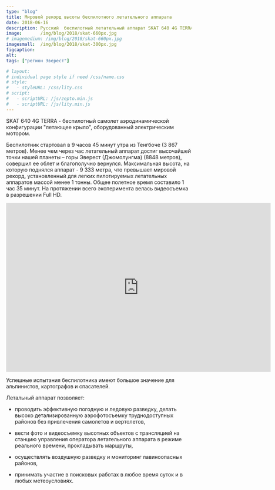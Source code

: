 ```yaml
---
type: "blog"
title: Мировой рекорд высоты беспилотного летательного аппарата
date: 2018-06-16
description: Русский  беспилотный летательный аппарат SKAT 640 4G TERRA установил мировой рекорд высоты. При облете горы Эверест была достигнута отметка в 9 333 метра.
image:       /img/blog/2018/skat-660px.jpg
# imagemedium: /img/blog/2018/skat-660px.jpg
imagesmall:  /img/blog/2018/skat-300px.jpg
figcaption:
alt: 
tags: ["регион Эверест"]

# layout: 
# individual page style if need /css/name.css
# style:
#   - styleURL: /css/lity.css
# script:
#   - scriptURL: /js/zepto.min.js
#   - scriptURL: /js/lity.min.js
---
```

SKAT 640 4G TERRA - беспилотный самолет аэродинамической конфигурации "летающее крыло", оборудованный электрическим мотором.

Беспилотник стартовал в 9 часов 45 минут утра из Тенгбоче (3 867 метров). Менее чем через час летательный аппарат достиг высочайшей точки нашей планеты – горы Эверест (Джомолунгма) (8848 метров), совершил ее облет и благополучно вернулся. Максимальная высота, на которую поднялся аппарат - 9 333 метра, что превышает мировой рекорд, установленный для легких пилотируемых летательных аппаратов массой менее 1 тонны. Общее полетное время составило 1 час 35 минут. На протяжении всего эксперимента велась видеосъемка в разрешении Full HD.


<iframe width="720" height="460"  src="https://www.youtube.com/embed/Y4S62kuJYbs" frameborder="0" allow="autoplay; encrypted-media" allowfullscreen></iframe>

Успешные испытания беспилотника имеют большое значение для альпинистов, картографов и спасателей. 

Летальный аппарат позволяет:

* проводить эффективную погодную и ледовую разведку, делать высоко детализированную аэрофотосъемку труднодоступных районов без привлечения самолетов и вертолетов,

* вести фото и видеосъемку высотных объектов с трансляцией на станцию управления оператора летательного аппарата в режиме реального времени, прокладывать маршруты, 

* осуществлять воздушную разведку и мониторинг лавиноопасных районов,

* принимать участие в поисковых работах в любое время суток и в любых метеоусловиях.
